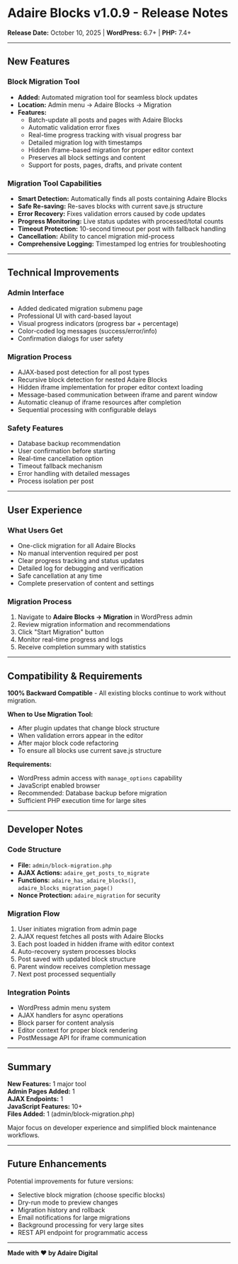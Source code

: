# Adaire Blocks v1.0.9 - Release Notes

**Release Date:** October 10, 2025 | **WordPress:** 6.7+ | **PHP:** 7.4+

---

## New Features

### Block Migration Tool
- **Added:** Automated migration tool for seamless block updates
- **Location:** Admin menu → Adaire Blocks → Migration
- **Features:**
  - Batch-update all posts and pages with Adaire Blocks
  - Automatic validation error fixes
  - Real-time progress tracking with visual progress bar
  - Detailed migration log with timestamps
  - Hidden iframe-based migration for proper editor context
  - Preserves all block settings and content
  - Support for posts, pages, drafts, and private content

### Migration Tool Capabilities
- **Smart Detection:** Automatically finds all posts containing Adaire Blocks
- **Safe Re-saving:** Re-saves blocks with current save.js structure
- **Error Recovery:** Fixes validation errors caused by code updates
- **Progress Monitoring:** Live status updates with processed/total counts
- **Timeout Protection:** 10-second timeout per post with fallback handling
- **Cancellation:** Ability to cancel migration mid-process
- **Comprehensive Logging:** Timestamped log entries for troubleshooting

---

## Technical Improvements

### Admin Interface
- Added dedicated migration submenu page
- Professional UI with card-based layout
- Visual progress indicators (progress bar + percentage)
- Color-coded log messages (success/error/info)
- Confirmation dialogs for user safety

### Migration Process
- AJAX-based post detection for all post types
- Recursive block detection for nested Adaire Blocks
- Hidden iframe implementation for proper editor context loading
- Message-based communication between iframe and parent window
- Automatic cleanup of iframe resources after completion
- Sequential processing with configurable delays

### Safety Features
- Database backup recommendation
- User confirmation before starting
- Real-time cancellation option
- Timeout fallback mechanism
- Error handling with detailed messages
- Process isolation per post

---

## User Experience

### What Users Get
- One-click migration for all Adaire Blocks
- No manual intervention required per post
- Clear progress tracking and status updates
- Detailed log for debugging and verification
- Safe cancellation at any time
- Complete preservation of content and settings

### Migration Process
1. Navigate to **Adaire Blocks → Migration** in WordPress admin
2. Review migration information and recommendations
3. Click "Start Migration" button
4. Monitor real-time progress and logs
5. Receive completion summary with statistics

---

## Compatibility & Requirements

**100% Backward Compatible** - All existing blocks continue to work without migration.

**When to Use Migration Tool:**
- After plugin updates that change block structure
- When validation errors appear in the editor
- After major block code refactoring
- To ensure all blocks use current save.js structure

**Requirements:**
- WordPress admin access with `manage_options` capability
- JavaScript enabled browser
- Recommended: Database backup before migration
- Sufficient PHP execution time for large sites

---

## Developer Notes

### Code Structure
- **File:** `admin/block-migration.php`
- **AJAX Actions:** `adaire_get_posts_to_migrate`
- **Functions:** `adaire_has_adaire_blocks()`, `adaire_blocks_migration_page()`
- **Nonce Protection:** `adaire_migration` for security

### Migration Flow
1. User initiates migration from admin page
2. AJAX request fetches all posts with Adaire Blocks
3. Each post loaded in hidden iframe with editor context
4. Auto-recovery system processes blocks
5. Post saved with updated block structure
6. Parent window receives completion message
7. Next post processed sequentially

### Integration Points
- WordPress admin menu system
- AJAX handlers for async operations
- Block parser for content analysis
- Editor context for proper block rendering
- PostMessage API for iframe communication

---

## Summary

**New Features:** 1 major tool  
**Admin Pages Added:** 1  
**AJAX Endpoints:** 1  
**JavaScript Features:** 10+  
**Files Added:** 1 (admin/block-migration.php)

Major focus on developer experience and simplified block maintenance workflows.

---

## Future Enhancements

Potential improvements for future versions:
- Selective block migration (choose specific blocks)
- Dry-run mode to preview changes
- Migration history and rollback
- Email notifications for large migrations
- Background processing for very large sites
- REST API endpoint for programmatic access

---

**Made with ❤️ by Adaire Digital**

